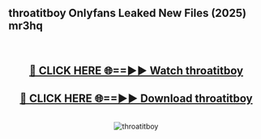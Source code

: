 <h2>throatitboy Onlyfans Leaked New Files (2025) mr3hq</h2>
<br>
<div align="center">
<h2><a href="https://mediafiles.top/throatitboy&ref=git" rel="nofollow">🔴 CLICK HERE 🌐==►► Watch throatitboy</a></h2>
<h2><a href="https://mediafiles.top/throatitboy&ref=git" rel="nofollow">🔴 CLICK HERE 🌐==►► Download throatitboy</a></h2>
<br>
<a href="https://mediafiles.top/throatitboy&ref=git" rel="nofollow" data-target="animated-image.originalLink"><img src="https://i.ibb.co.com/xMMVF88/686577567.gif" alt="throatitboy" style="max-width: 100%; display: inline-block;" data-target="animated-image.originalImage"></a>
</div>
<br>
<br>